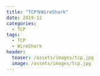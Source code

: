 ```yaml
---
title: "TCP与WireShark"
date: 2019-12
categories:
  - TCP
tags:
  - TCP
  - WireShark
header:
  teaser: /assets/images/tcp.jpg
  image: /assets/images/tcp.jpg
---
```



